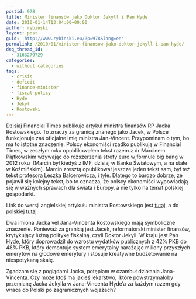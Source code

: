 ```yaml
---
postid: 978
title: Minister finansów jako Doktor Jekyll i Pan Hyde
date: 2010-01-14T13:04:00+00:00
author: rybinski
layout: post
guid: 'http://www.rybinski.eu/?p=978&lang=en'
permalink: /2010/01/minister-finansow-jako-doktor-jekyll-i-pan-hyde/
dsq_thread_id:
  - 3163279729
categories:
  - without categories
tags:
  - crisis
  - deficit
  - finance-minister
  - fiscal-policy
  - Hyde
  - Jekyl
  - Rostowski
---
```

Dzisiaj Financial Times publikuje artykuł ministra finansów RP Jacka Rostowskiego. To znaczy za granicą znanego jako Jacek, w Polsce funkcjonuje zaś oficjalne imię ministra Jan-Vincent. Przypominam o tym, bo ma to istotne znaczenie. Polscy ekonomiści rzadko publikują w Financial Times, w zeszłym roku opublikowałem tekst razem z dr Marcinem Piątkowskim wzywając do rozszerzenia strefy euro w formule big bang w 2012 roku  (Marcin był kiedyś z IMF, dzisiaj w Banku Światowym, a na stałe w Koźmińskim). Marcin zresztą opublikował jeszcze jeden tekst sam, był też tekst profesora Leszka Balcerowicza, i tyle. Dlatego to bardzo dobrze, że pojawił się kolejny tekst, bo to oznacza, że polscy ekonomiści wypowiadają się w ważnych sprawach dla świata i Europy, a nie tylko na temat polskiej gospodarki.

Link do wersji angielskiej artykułu ministra Rostowskiego jest [tutaj](http://www.ft.com/cms/s/0/3f45d3f0-00ad-11df-ae8d-00144feabdc0.html?nclick_check=1), a do polskiej [tutaj](http://biznes.onet.pl/obojetnosc-wobec-malych-kryzysow-prowadzi-do-duzyc,18593,3115974,1,prasa-detal).

Dwa imiona Jacka vel Jana-Vincenta Rostowskiego mają symboliczne znaczenie. Ponieważ za granicą jest Jacek, reformatorski minister finansów, krytykujący luźną politykę fiskalną, czyli Doktor Jekyll. W kraju jest Pan Hyde, który doprowadził do wzrostu wydatków publicznych z 42% PKB do 48% PKB, który demontuje system emerytalny narażając miliony przyszłych emerytów na głodowe emerytury i stosuje kreatywne budżetowanie na niespotykaną skalę.

Zgadzam się z poglądami Jacka, potępiam w czambuł działania Jana-Vincenta. Czy może ktoś ma jakieś lekarstwo,  które powstrzymałoby przemianę Jacka Jekylla w Jana-Vincenta Hyde’a za każdym razem gdy wraca do Polski po zagranicznych wojażach?
